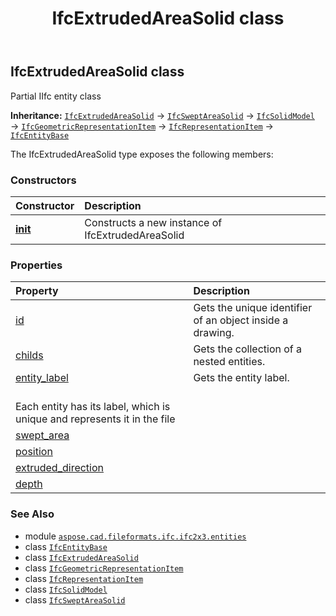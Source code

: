 ﻿---
title: IfcExtrudedAreaSolid class
second_title: Aspose.CAD for Python via .NET API References
description: 
type: docs
weight: 2190
url: /python-net/aspose.cad.fileformats.ifc.ifc2x3.entities/ifcextrudedareasolid/
is_root: false
---

## IfcExtrudedAreaSolid class

Partial IIfc entity class



**Inheritance:** [`IfcExtrudedAreaSolid`](/cad/python-net/aspose.cad.fileformats.ifc.ifc2x3.entities/ifcextrudedareasolid) → 
[`IfcSweptAreaSolid`](/cad/python-net/aspose.cad.fileformats.ifc.ifc2x3.entities/ifcsweptareasolid) → 
[`IfcSolidModel`](/cad/python-net/aspose.cad.fileformats.ifc.ifc2x3.entities/ifcsolidmodel) → 
[`IfcGeometricRepresentationItem`](/cad/python-net/aspose.cad.fileformats.ifc.ifc2x3.entities/ifcgeometricrepresentationitem) → 
[`IfcRepresentationItem`](/cad/python-net/aspose.cad.fileformats.ifc.ifc2x3.entities/ifcrepresentationitem) → 
[`IfcEntityBase`](/cad/python-net/aspose.cad.fileformats.ifc/ifcentitybase)



The IfcExtrudedAreaSolid type exposes the following members:

### Constructors
| Constructor | Description |
| :- | :- |
| [__init__](/cad/python-net/aspose.cad.fileformats.ifc.ifc2x3.entities/ifcextrudedareasolid/__init__/#) | Constructs a new instance of IfcExtrudedAreaSolid |


### Properties
| Property | Description |
| :- | :- |
| [id](/cad/python-net/aspose.cad.fileformats.ifc.ifc2x3.entities/ifcextrudedareasolid/id) | Gets the unique identifier of an object inside a drawing. |
| [childs](/cad/python-net/aspose.cad.fileformats.ifc.ifc2x3.entities/ifcextrudedareasolid/childs) | Gets the collection of a nested entities. |
| [entity_label](/cad/python-net/aspose.cad.fileformats.ifc.ifc2x3.entities/ifcextrudedareasolid/entity_label) | Gets the entity label.<br/>Each entity has its label, which is unique and represents it in the file |
| [swept_area](/cad/python-net/aspose.cad.fileformats.ifc.ifc2x3.entities/ifcextrudedareasolid/swept_area) |  |
| [position](/cad/python-net/aspose.cad.fileformats.ifc.ifc2x3.entities/ifcextrudedareasolid/position) |  |
| [extruded_direction](/cad/python-net/aspose.cad.fileformats.ifc.ifc2x3.entities/ifcextrudedareasolid/extruded_direction) |  |
| [depth](/cad/python-net/aspose.cad.fileformats.ifc.ifc2x3.entities/ifcextrudedareasolid/depth) |  |



### See Also
* module [`aspose.cad.fileformats.ifc.ifc2x3.entities`](..)
* class [`IfcEntityBase`](/cad/python-net/aspose.cad.fileformats.ifc/ifcentitybase)
* class [`IfcExtrudedAreaSolid`](/cad/python-net/aspose.cad.fileformats.ifc.ifc2x3.entities/ifcextrudedareasolid)
* class [`IfcGeometricRepresentationItem`](/cad/python-net/aspose.cad.fileformats.ifc.ifc2x3.entities/ifcgeometricrepresentationitem)
* class [`IfcRepresentationItem`](/cad/python-net/aspose.cad.fileformats.ifc.ifc2x3.entities/ifcrepresentationitem)
* class [`IfcSolidModel`](/cad/python-net/aspose.cad.fileformats.ifc.ifc2x3.entities/ifcsolidmodel)
* class [`IfcSweptAreaSolid`](/cad/python-net/aspose.cad.fileformats.ifc.ifc2x3.entities/ifcsweptareasolid)
